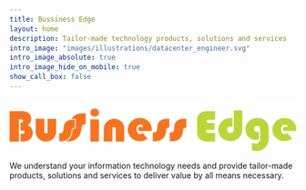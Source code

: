 ```yaml
---
title: Bussiness Edge
layout: home
description: Tailor-made technology products, solutions and services
intro_image: "images/illustrations/datacenter_engineer.svg"
intro_image_absolute: true
intro_image_hide_on_mobile: true
show_call_box: false
---
```


![bussiness-edge-logo](images/logo/logotype.png)

We understand your information technology needs and provide tailor-made products, solutions and services to deliver value by all
means necessary.